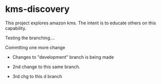 # kms-discovery

This project explores amazon kms. The intent is to educate others on this capability.

Testing the branching....

Commtting one more change

- Changes to "development" branch is being made

- 2nd change to this same branch.

- 3rd chg to this d branch